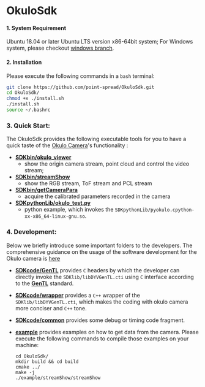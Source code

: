     

# OkuloSdk

#### 1. System Requirement

Ubuntu 18.04 or later Ubuntu LTS version x86-64bit system; For Windows system, please checkout [windows  branch](https://github.com/point-spread/OkuloSdk/tree/windows).

#### 2. Installation

Please execute the following commands in a `bash` terminal:

```bash     
git clone https://github.com/point-spread/OkuloSdk.git     
cd OkuloSdk/     
chmod +x ./install.sh     
./install.sh     
source ~/.bashrc
```

### 3. Quick Start:

The  OkuloSdk provides the following executable tools for you to have a quick taste of the [Okulo Camera](https://www.pointspread.cn/okulo-p1)'s functionality :

* **[SDKbin/okulo_viewer](https://github.com/point-spread/OkuloSdk/blob/main/SDKbin/okulo_viewer)**
  * show the origin camera stream, point cloud and control the video stream;
* **[SDKbin/streamShow](https://github.com/point-spread/OkuloSdk/blob/main/SDKbin/streamShow)**
  * show the RGB stream, ToF stream and PCL stream
* **[SDKbin/getCameraPara](https://github.com/point-spread/OkuloSdk/blob/main/SDKbin/getCameraPara)**
  * acquire the calibrated parameters recorded in the camera
* **[SDKpythonLib/okulo_test.py](https://github.com/point-spread/OkuloSdk/blob/main/SDKpythonLib/okulo_test.py)**
  * python example, which invokes the ``SDKpythonLib/pyokulo.cpython-xx-x86_64-linux-gnu.so``.

### 4. Development:

Below we briefly introduce some important folders to the developers. The comprehensive guidance on the usage of the software development for the Okulo camera is [here](http://dev.pointspread.cn:82/Okulo_Software_Developer's_Guide.pdf)

* **[SDKcode/GenTL](https://github.com/point-spread/OkuloSdk/tree/main/SDKcode/GenTL)** provides ``C`` headers by which the developer can directly invoke the ``SDKlib/libDYVGenTL.cti``  using  ``C`` interface according to the **[GenTL](https://www.emva.org/wp-content/uploads/GenICam_GenTL_1_5.pdf)** standard.
* **[SDKcode/wrapper](https://github.com/point-spread/OkuloSdk/tree/main/SDKcode/wrapper)** provides a ``C++`` wrapper of the ``SDKlib/libDYVGenTL.cti``, which makes the coding with okulo camera more conciser and ``C++`` tone.
* **[SDKcode/common](https://github.com/point-spread/OkuloSdk/tree/main/SDKcode/common)** provides some debug or timing code fragment.
* **[example](https://github.com/point-spread/OkuloSdk/tree/main/example)** provides examples on how to get data from the camera. Please execute the following commands to compile those examples on your machine:

  ```
  cd OkuloSdk/
  mkdir build && cd build
  cmake ../
  make -j
  ./example/streamShow/streamShow
  ```
  